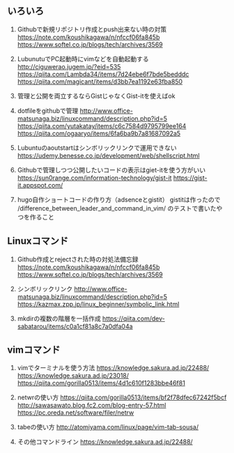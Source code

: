 ## いろいろ 
1. Githubで新規リポジトリ作成とpush出来ない時の対策
https://note.com/koushikagawa/n/nfccf06fa845b
https://www.softel.co.jp/blogs/tech/archives/3569

1. LubunutuでPC起動時にvimなどを自動起動する
http://ciguwerao.jugem.jp/?eid=535
https://qiita.com/Lambda34/items/7d24ebe6f7bde5bedddc
https://qiita.com/magicant/items/d3bb7ea1192e63fba850

1. 管理と公開を両立するならGistじゃなくGist-itを使えばok


1. dotfileをgithubで管理
http://www.office-matsunaga.biz/linuxcommand/description.php?id=5
https://qiita.com/yutakatay/items/c6c7584d9795799ee164
https://qiita.com/ogaaryo/items/6fa6ba9b7a81687092a5

1. Lubuntuのaoutstartはシンボリックリンクで運用できない
https://udemy.benesse.co.jp/development/web/shellscript.html

1. Githubで管理しつつ公開したいコードの表示はgiet-itを使う方がいい
https://sun0range.com/information-technology/gist-it
https://gist-it.appspot.com/

1. hugo自作ショートコードの作り方（adsenceとgistit）
gistitは作ったので
/difference_between_leader_and_command_in_vim/
のテストで書いたやつを作ること

## Linuxコマンド
1. Github作成とrejectされた時の対処法備忘録
https://note.com/koushikagawa/n/nfccf06fa845b
https://www.softel.co.jp/blogs/tech/archives/3569

1. シンボリックリンク
http://www.office-matsunaga.biz/linuxcommand/description.php?id=5
https://kazmax.zpp.jp/linux_beginner/symbolic_link.html

1. mkdirの複数の階層を一括作成
https://qiita.com/dev-sabatarou/items/c0a1cf81a8c7a0dfa04a

## vimコマンド

1. vimでターミナルを使う方法
https://knowledge.sakura.ad.jp/22488/
https://knowledge.sakura.ad.jp/23018/
https://qiita.com/gorilla0513/items/4d1c610f1283bbe46f81

1. netwrの使い方
https://qiita.com/gorilla0513/items/bf2f78dfec67242f5bcf
http://sawasawato.blog.fc2.com/blog-entry-57.html
https://pc.oreda.net/software/filer/netrw

1. tabeの使い方
http://atomiyama.com/linux/page/vim-tab-sousa/

1. その他コマンドライン
https://knowledge.sakura.ad.jp/22488/

